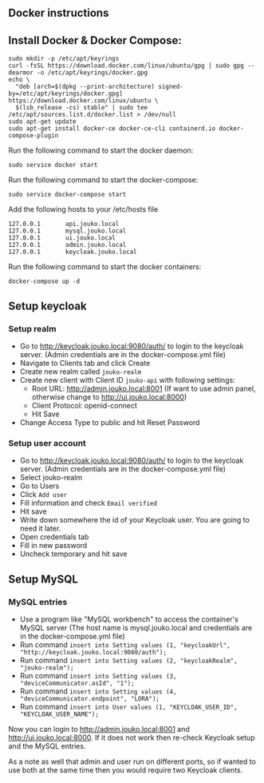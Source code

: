 ## Docker instructions

## Install Docker & Docker Compose:
```
sudo mkdir -p /etc/apt/keyrings
curl -fsSL https://download.docker.com/linux/ubuntu/gpg | sudo gpg --dearmor -o /etc/apt/keyrings/docker.gpg
echo \
  "deb [arch=$(dpkg --print-architecture) signed-by=/etc/apt/keyrings/docker.gpg] https://download.docker.com/linux/ubuntu \
  $(lsb_release -cs) stable" | sudo tee /etc/apt/sources.list.d/docker.list > /dev/null
sudo apt-get update
sudo apt-get install docker-ce docker-ce-cli containerd.io docker-compose-plugin
```
Run the following command to start the docker daemon:
```
sudo service docker start
```
Run the following command to start the docker-compose:
```
sudo service docker-compose start
```
Add the following hosts to your /etc/hosts file
```
127.0.0.1       api.jouko.local
127.0.0.1       mysql.jouko.local
127.0.0.1       ui.jouko.local
127.0.0.1       admin.jouko.local
127.0.0.1       keycloak.jouko.local
```
Run the following command to start the docker containers:
```
docker-compose up -d
```

## Setup keycloak
### Setup realm
- Go to http://keycloak.jouko.local:9080/auth/ to login to the keycloak server. (Admin credentials are in the docker-compose.yml file)
- Navigate to Clients tab and click Create
- Create new realm called `jouko-realm`
- Create new client with Client ID `jouko-api` with following settings:
  - Root URL: http://admin.jouko.local:8001 (If want to use admin panel, otherwise change to http://ui.jouko.local:8000)
  - Client Protocol: openid-connect
  - Hit Save
- Change Access Type to public and hit Reset Password

### Setup user account
- Go to http://keycloak.jouko.local:9080/auth/ to login to the keycloak server. (Admin credentials are in the docker-compose.yml file)
- Select jouko-realm 
- Go to Users
- Click `Add user`
- Fill information and check `Email verified`
- Hit save
- Write down somewhere the id of your Keycloak user. You are going to need it later.
- Open credentials tab
- Fill in new password
- Uncheck temporary and hit save


## Setup MySQL
### MySQL entries
- Use a program like "MySQL workbench" to access the container's MySQL server (The host name is mysql.jouko.local and credentials are in the docker-compose.yml file)
- Run command `insert into Setting values (1, "keycloakUrl", "http://keycloak.jouko.local:9080/auth");`
- Run command `insert into Setting values (2, "keycloakRealm", "jouko-realm");`
- Run command `insert into Setting values (3, "deviceCommunicator.asId", "1");`
- Run command `insert into Setting values (4, "deviceCommunicator.endpoint", "LORA");`
- Run command `insert into User values (1, "KEYCLOAK_USER_ID", "KEYCLOAK_USER_NAME");`

Now you can login to http://admin.jouko.local:8001 and http://ui.jouko.local:8000. If it does not work then re-check Keycloak setup and the MySQL entries.

As a note as well that admin and user run on different ports, so if wanted to use both at the same time then you would require two Keycloak clients.

